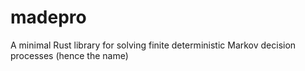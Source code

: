 # madepro

A minimal Rust library for solving finite deterministic Markov decision processes
(hence the name)
